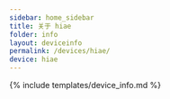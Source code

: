 ```yaml
---
sidebar: home_sidebar
title: 关于 hiae
folder: info
layout: deviceinfo
permalink: /devices/hiae/
device: hiae
---
```

{% include templates/device_info.md %}
